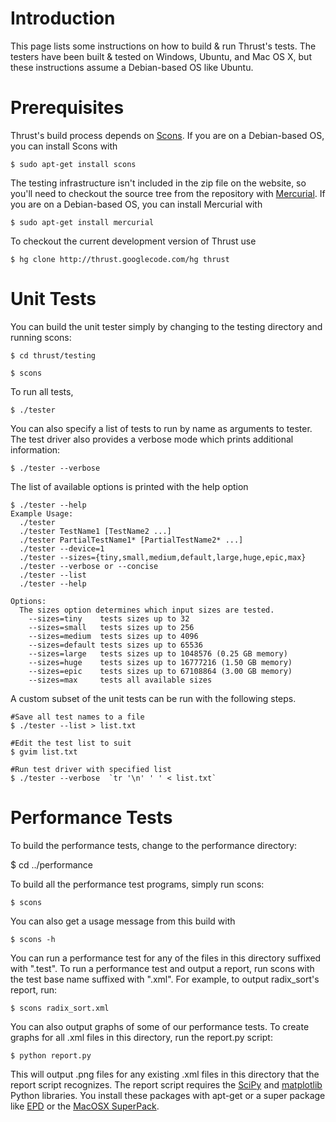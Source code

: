 # Introduction #

This page lists some instructions on how to build & run Thrust's tests.  The testers have
been built & tested on Windows, Ubuntu, and Mac OS X, but these instructions assume a Debian-based OS like Ubuntu.

# Prerequisites #

Thrust's build process depends on [Scons](http://www.scons.org).  If you are on a
Debian-based OS, you can install Scons with

`$ sudo apt-get install scons`

The testing infrastructure isn't included in the zip file on the
website, so you'll need to checkout the source tree from the
repository with [Mercurial](http://mercurial.selenic.com).  If you are on a Debian-based OS, you can install Mercurial with

`$ sudo apt-get install mercurial`

To checkout the current development version of Thrust use

`$ hg clone http://thrust.googlecode.com/hg thrust`

# Unit Tests #

You can build the unit tester simply by changing to the testing
directory and running scons:

`$ cd thrust/testing`

`$ scons`

To run all tests,

`$ ./tester`

You can also specify a list of tests to run by name as arguments to tester.  The test driver also provides a verbose mode which prints additional information:

`$ ./tester --verbose`

The list of available options is printed with the help option

```
$ ./tester --help
Example Usage:
  ./tester
  ./tester TestName1 [TestName2 ...] 
  ./tester PartialTestName1* [PartialTestName2* ...] 
  ./tester --device=1
  ./tester --sizes={tiny,small,medium,default,large,huge,epic,max}
  ./tester --verbose or --concise
  ./tester --list
  ./tester --help

Options:
  The sizes option determines which input sizes are tested.
    --sizes=tiny    tests sizes up to 32
    --sizes=small   tests sizes up to 256
    --sizes=medium  tests sizes up to 4096
    --sizes=default tests sizes up to 65536
    --sizes=large   tests sizes up to 1048576 (0.25 GB memory)
    --sizes=huge    tests sizes up to 16777216 (1.50 GB memory)
    --sizes=epic    tests sizes up to 67108864 (3.00 GB memory)
    --sizes=max     tests all available sizes
```

A custom subset of the unit tests can be run with the following steps.
```
#Save all test names to a file
$ ./tester --list > list.txt

#Edit the test list to suit
$ gvim list.txt

#Run test driver with specified list
$ ./tester --verbose  `tr '\n' ' ' < list.txt`
```

# Performance Tests #

To build the performance tests, change to the performance directory:

$ cd ../performance

To build all the performance test programs, simply run scons:

`$ scons`

You can also get a usage message from this build with

`$ scons -h`

You can run a performance test for any of the files in this directory
suffixed with ".test".  To run a performance test and output a report,
run scons with the test base name suffixed with ".xml".  For example,
to output radix\_sort's report, run:

`$ scons radix_sort.xml`

You can also output graphs of some of our performance tests.  To
create graphs for all .xml files in this directory, run the report.py
script:

`$ python report.py`

This will output .png files for any existing .xml files in this
directory that the report script recognizes.  The report script requires the [SciPy](http://www.scipy.org/) and [matplotlib](http://matplotlib.sourceforge.net/) Python libraries.  You install these packages with apt-get or a super package like [EPD](http://www.enthought.com/products/getepd.php) or the [MacOSX SuperPack](http://macinscience.org/?page_id=6).